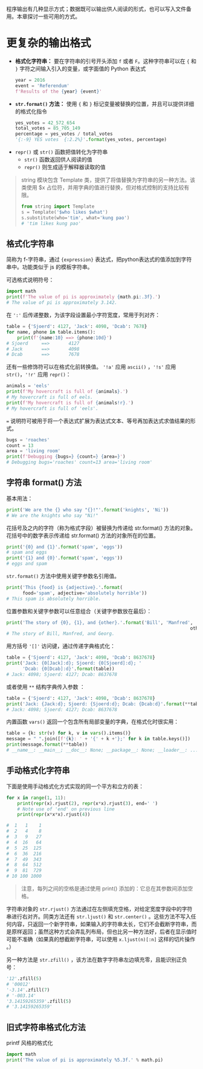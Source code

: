 程序输出有几种显示方式；数据既可以输出供人阅读的形式，也可以写入文件备用。本章探讨一些可用的方式。

# 更复杂的输出格式
- **格式化字符串：** 要在字符串的引号开头添加 `f` 或者 `F`。这种字符串可以在 `{` 和 `}` 字符之间输入引入的变量，或字面值的 Python 表达式
    ```python
    year = 2016
    event = 'Referendum'
    f'Results of the {year} {event}'
    ```
- **`str.format()` 方法：** 使用 `{` 和 `}` 标记变量被替换的位置，并且可以提供详细的格式化指令
    ```python
    yes_votes = 42_572_654
    total_votes = 85_705_149
    percentage = yes_votes / total_votes
    '{:-9} YES votes  {:2.2%}'.format(yes_votes, percentage)
    ```
- `repr()` 或 `str()` 函数把值转化为字符串
    - `str()` 函数返回供人阅读的值
    - `repr()` 则生成适于解释器读取的值
> string 模块包含 Template 类，提供了将值替换为字符串的另一种方法。该类使用 $x 占位符，并用字典的值进行替换，但对格式控制的支持比较有限。
>
> ```python
> from string import Template
> s = Template('$who likes $what')
> s.substitute(who='tim', what='kung pao')
> # 'tim likes kung pao'
> ```

## 格式化字符串
简称为 f-字符串，通过 `{expression}` 表达式，把python表达式的值添加到字符串中。功能类似于 js 的模板字符串。

可选格式说明符号：
```python
import math
print(f'The value of pi is approximately {math.pi:.3f}.')
# The value of pi is approximately 3.142.
```
在 `':'` 后传递整数，为该字段设置最小字符宽度，常用于列对齐：
```python
table = {'Sjoerd': 4127, 'Jack': 4098, 'Dcab': 7678}
for name, phone in table.items():
    print(f'{name:10} ==> {phone:10d}')
# Sjoerd     ==>       4127
# Jack       ==>       4098
# Dcab       ==>       7678
```
还有一些修饰符可以在格式化前转换值。 `'!a'` 应用 `ascii()` ，`'!s'` 应用 `str()`，`'!r'` 应用 `repr()`：
```python
animals = 'eels'
print(f'My hovercraft is full of {animals}.')
# My hovercraft is full of eels.
print(f'My hovercraft is full of {animals!r}.')
# My hovercraft is full of 'eels'.
```
`=` 说明符可被用于将一个表达式扩展为表达式文本、等号再加表达式求值结果的形式。
```python
bugs = 'roaches'
count = 13
area = 'living room'
print(f'Debugging {bugs=} {count=} {area=}')
# Debugging bugs='roaches' count=13 area='living room'
```

## 字符串 format() 方法
基本用法：
```python
print('We are the {} who say "{}!"'.format('knights', 'Ni'))
# We are the knights who say "Ni!"
```
花括号及之内的字符（称为格式字段）被替换为传递给 str.format() 方法的对象。花括号中的数字表示传递给 str.format() 方法的对象所在的位置。
```python
print('{0} and {1}'.format('spam', 'eggs'))
# spam and eggs
print('{1} and {0}'.format('spam', 'eggs'))
# eggs and spam
```
`str.format()` 方法中使用关键字参数名引用值。
```python
print('This {food} is {adjective}.'.format(
      food='spam', adjective='absolutely horrible'))
# This spam is absolutely horrible.
```
位置参数和关键字参数可以任意组合（关键字参数放在最后）：
```python
print('The story of {0}, {1}, and {other}.'.format('Bill', 'Manfred', 
                                                                    other='Georg'))
# The story of Bill, Manfred, and Georg.
```
用方括号 `'[]'` 访问键，通过传递字典格式化：
```python
table = {'Sjoerd': 4127, 'Jack': 4098, 'Dcab': 8637678}
print('Jack: {0[Jack]:d}; Sjoerd: {0[Sjoerd]:d}; '
      'Dcab: {0[Dcab]:d}'.format(table))
# Jack: 4098; Sjoerd: 4127; Dcab: 8637678
``` 
或者使用 `**` 结构字典传入参数 ：
```python
table = {'Sjoerd': 4127, 'Jack': 4098, 'Dcab': 8637678}
print('Jack: {Jack:d}; Sjoerd: {Sjoerd:d}; Dcab: {Dcab:d}'.format(**table))
# Jack: 4098; Sjoerd: 4127; Dcab: 8637678
```
内置函数 `vars()` 返回一个包含所有局部变量的字典，在格式化时很实用：
```python
table = {k: str(v) for k, v in vars().items()}
message = " ".join([f'{k}: ' + '{' + k +'};' for k in table.keys()])
print(message.format(**table))
# __name__: __main__; __doc__: None; __package__: None; __loader__: ...
```

## 手动格式化字符串
下面是使用手动格式化方式实现的同一个平方和立方的表：
```python
for x in range(1, 11):
    print(repr(x).rjust(2), repr(x*x).rjust(3), end=' ')
    # Note use of 'end' on previous line
    print(repr(x*x*x).rjust(4))

#  1   1    1
#  2   4    8
#  3   9   27
#  4  16   64
#  5  25  125
#  6  36  216
#  7  49  343
#  8  64  512
#  9  81  729
# 10 100 1000
```
> 注意，每列之间的空格是通过使用 print() 添加的：它总在其参数间添加空格。

字符串对象的 `str.rjust()` 方法通过在左侧填充空格，对给定宽度字段中的字符串进行右对齐。同类方法还有 `str.ljust()` 和 `str.center()` 。这些方法不写入任何内容，只返回一个新字符串，如果输入的字符串太长，它们不会截断字符串，而是原样返回；虽然这种方式会弄乱列布局，但也比另一种方法好，后者在显示值时可能不准确（如果真的想截断字符串，可以使用 `x.ljust(n)[:n]` 这样的切片操作 。）

另一种方法是 `str.zfill()` ，该方法在数字字符串左边填充零，且能识别正负号：
```python
'12'.zfill(5)
# '00012'
'-3.14'.zfill(7)
# '-003.14'
'3.14159265359'.zfill(5)
# '3.14159265359'
```

## 旧式字符串格式化方法
printf 风格的格式化
```python
import math
print('The value of pi is approximately %5.3f.' % math.pi)
```